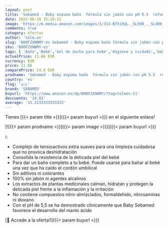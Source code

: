 ```yaml
---
layout: post
title: 'Sebamed - Baby espuma baño  fórmula sin jabón con pH 5.5  refuerza el desarrollo del manto ácido del bebé y el equilibrio hídrico de la piel  1000 ml'
date: 2022-06-10 15:16:11
image: 'https://m.media-amazon.com/images/I/313-B75i9qL._SL500_._SL400_.jpg'
comments: true
category: ofertas
author: 'tole.es'
slug: 'B00FZXNNMY-es Sebamed - Baby espuma baño fórmula sin jabón con pH 5.5...'
sku: 'B00FZXNNMY-es'
tags: [ 'Baño','Bebé','Gel de ducha para bebé','Higiene y cuidado','bebé','sebamed','🇪🇸', ]
actualPrice: 11.66 EUR
currency: EUR
price: 11.66
comparePrice: 14.4 EUR
prodname: 'Sebamed - Baby espuma baño  fórmula sin jabón con pH 5.5  refuerza el desarrollo del manto ácido del bebé y el equilibrio hídrico de la piel  1000 ml'
country: 'es'
flag: '🇪🇸'
brand: 'SEBAMED'
buyurl: 'https://www.amazon.es/dp/B00FZXNNMY/?tag=tolees-21'
descuento: '19.03'
average: '15.2133333333333'
---
```


Tienes [{{< param title >}}]({{< param buyurl >}}) en el siguiente enlace!

[![{{< param prodname >}}]({{< param image >}})]({{< param buyurl >}})

ℹ️:

- Complejo de tensioactivos extra suaves para una limpieza cuidadosa que no provoca deshidratación
- Consolida la resistencia de la delicada piel del bebé
- Para dar un baño completo a tu bebé. Puede usarse para bañar al bebé una vez que ha caído el cordón umbilical
- Sin aditivos ni colorantes
- 100% sin jabón ni agentes alcalinos
- Los extractos de plantas medicinales calman, hidratan y protegen la delicada piel frente a la inflamación y la irritación
- No contiene compuestos nitro-almizclados, formaldehído, nitrosaminas ni dioxano
- Con el pH de 5,5 se ha demostrado clínicamente que Baby Sebamed favorece el desarrollo del manto ácido

[🛒 Accede a la oferta!!]({{< param buyurl >}})
